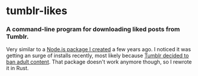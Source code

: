 # tumblr-likes

### A command-line program for downloading liked posts from Tumblr.

Very similar to a [Node.js package I created](https://github.com/subnomo/tumblr-like-dl) a few years ago. I noticed it was getting an surge of installs recently, most likely because [Tumblr decided to ban adult content](https://www.theverge.com/2018/12/3/18123752/tumblr-adult-content-porn-ban-date-explicit-changes-why-safe-mode). That package doesn't work anymore though, so I rewrote it in Rust.
